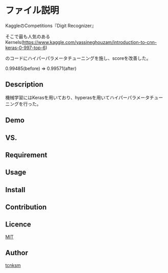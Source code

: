 ファイル説明
====

KaggleのCompetitions『Digit Recognizer』

そこで最も人気のあるKernels(https://www.kaggle.com/yassineghouzam/introduction-to-cnn-keras-0-997-top-6)

のコードにハイパーパラメータチューニングを施し、scoreを改善した。

0.99485(before) ⇒ 0.99571(after) 

## Description

機械学習にはKerasを用いており、hyperasを用いてハイパーパラメータチューニングを行った。

## Demo

## VS. 

## Requirement

## Usage

## Install

## Contribution

## Licence

[MIT](https://github.com/tcnksm/tool/blob/master/LICENCE)

## Author

[tcnksm](https://github.com/tcnksm)
